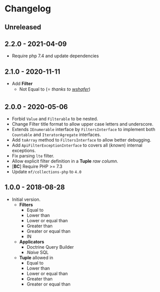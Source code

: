 # Changelog

<!-- We follow Semantic Versioning (https://semver.org/) and Keep a Changelog principles (https://keepachangelog.com/) -->
<!-- There should always be "Unreleased" section at the beginning. -->

## Unreleased

## 2.2.0 - 2021-04-09
- Require php 7.4 and update dependencies

## 2.1.0 - 2020-11-11
- Add **Filter**
    - Not Equal to (⭐  _thanks to [wshafer](https://github.com/wshafer)_)

## 2.0.0 - 2020-05-06
- Forbid `Value` and `Filterable` to be nested.
- Change Filter title format to allow upper case letters and underscore.
- Extends `IEnumerable` interface by `FiltersInterface` to implement both `Countable` and `IteratorAgregate` interfaces.
- Add `toArray` method to `FiltersInterface` to allow better debugging.
- Add `ApiFilterExceptionInterface` to covers all (_known_) internal exceptions.
- Fix parsing `lte` filter.
- Allow explicit filter definition in a **Tuple** _raw column_.
- [**BC**] Require PHP >= 7.3
- Update `mf/collections-php` to `4.0`

## 1.0.0 - 2018-08-28
- Initial version.
    - **Filters**
        - Equal to
        - Lower than
        - Lower or equal than
        - Greater than
        - Greater or equal than
        - IN
    - **Applicators**
        - Doctrine Query Builder
        - _Naive_ SQL
    - **Tuple** allowed in
        - Equal to
        - Lower than
        - Lower or equal than
        - Greater than
        - Greater or equal than
